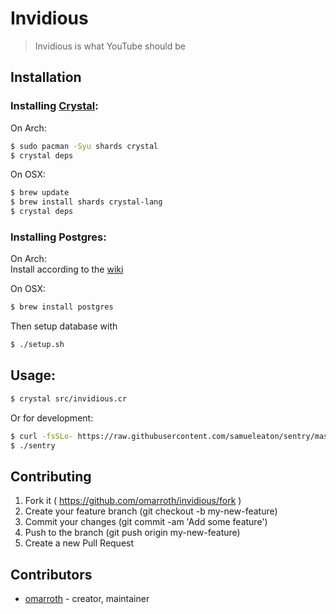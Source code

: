 # Invidious

> Invidious is what YouTube should be

## Installation

### Installing [Crystal](https://github.com/crystal-lang/crystal):

On Arch:

```bash
$ sudo pacman -Syu shards crystal
$ crystal deps
```

On OSX:

```bash
$ brew update
$ brew install shards crystal-lang
$ crystal deps
```

### Installing Postgres:

On Arch:  
Install according to the [wiki](https://wiki.archlinux.org/index.php/PostgreSQL#Installing_PostgreSQL)

On OSX:

```bash
$ brew install postgres
```

Then setup database with

```bash
$ ./setup.sh
```

## Usage:

```bash
$ crystal src/invidious.cr
```

Or for development:

```bash
$ curl -fsSLo- https://raw.githubusercontent.com/samueleaton/sentry/master/install.cr | crystal eval
$ ./sentry
```

## Contributing

1.  Fork it ( https://github.com/omarroth/invidious/fork )
2.  Create your feature branch (git checkout -b my-new-feature)
3.  Commit your changes (git commit -am 'Add some feature')
4.  Push to the branch (git push origin my-new-feature)
5.  Create a new Pull Request

## Contributors

* [omarroth](https://github.com/omarroth) - creator, maintainer
